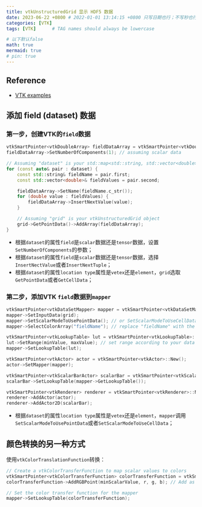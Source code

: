 ```yaml
---
title: vtkUnstructuredGrid 显示 HDF5 数据
date: 2023-06-22 +0800 # 2022-01-01 13:14:15 +0800 只写日期也行；不写秒也行；这样也行 2022-03-09T00:55:42+08:00
categories: [VTK]
tags: [VTK]      # TAG names should always be lowercase

# 以下默认false
math: true
mermaid: true
# pin: true
---
```


## Reference

* [VTK examples](https://github.com/Kitware/vtk-examples/blob/c1c8af1e70708e65d6fa4bf69fab814f03c99dc2/src/Cxx/GeometricObjects/Hexahedron.cxx)

## 添加 field (dataset) 数据

### 第一步，创建VTK的`field`数据

```cpp
vtkSmartPointer<vtkDoubleArray> fieldDataArray = vtkSmartPointer<vtkDoubleArray>::New();
fieldDataArray->SetNumberOfComponents(1); // assuming scalar data

// Assuming "dataset" is your std::map<std::string, std::vector<double>>
for (const auto& pair : dataset) {
    const std::string& fieldName = pair.first;
    const std::vector<double>& fieldValues = pair.second;

    fieldDataArray->SetName(fieldName.c_str());
    for (double value : fieldValues) {
        fieldDataArray->InsertNextValue(value);
    }

    // Assuming "grid" is your vtkUnstructuredGrid object
    grid->GetPointData()->AddArray(fieldDataArray);
}
```

* 根据`dataset`的属性`field`是`scalar`数据还是`tensor`数据，设置`SetNumberOfComponents`的参数；
* 根据`dataset`的属性`field`是`scalar`数据还是`tensor`数据，选择`InsertNectValue`或者`InsertNextTuple`；
* 根据`dataset`的属性`location type`属性是`vetex`还是`element`，`grid`选取`GetPointData`或者`GetCellData`；

### 第二步，添加VTK `field`数据到`mapper`

```cpp
vtkSmartPointer<vtkDataSetMapper> mapper = vtkSmartPointer<vtkDataSetMapper>::New();
mapper->SetInputData(grid);
mapper->SetScalarModeToUsePointData(); // or SetScalarModeToUseCellData()
mapper->SelectColorArray("fieldName"); // replace "fieldName" with the name of the field you want to use for coloring

vtkSmartPointer<vtkLookupTable> lut = vtkSmartPointer<vtkLookupTable>::New();
lut->SetRange(minValue, maxValue); // set range according to your data
mapper->SetLookupTable(lut);

vtkSmartPointer<vtkActor> actor = vtkSmartPointer<vtkActor>::New();
actor->SetMapper(mapper);

vtkSmartPointer<vtkScalarBarActor> scalarBar = vtkSmartPointer<vtkScalarBarActor>::New();
scalarBar->SetLookupTable(mapper->GetLookupTable());

vtkSmartPointer<vtkRenderer> renderer = vtkSmartPointer<vtkRenderer>::New();
renderer->AddActor(actor);
renderer->AddActor2D(scalarBar);
```

* 根据`dataset`的属性`location type`属性是`vetex`还是`element`，`mapper`调用`SetScalarModeToUsePointData`或者`SetScalarModeToUseCellData`；

## 颜色转换的另一种方式

使用`vtkColorTranslationFunction`转换：

```cpp
// Create a vtkColorTransferFunction to map scalar values to colors
vtkSmartPointer<vtkColorTransferFunction> colorTransferFunction = vtkSmartPointer<vtkColorTransferFunction>::New();
colorTransferFunction->AddRGBPoint(minScalarValue, r, g, b); // Add as many points as needed

// Set the color transfer function for the mapper
mapper->SetLookupTable(colorTransferFunction);
```
